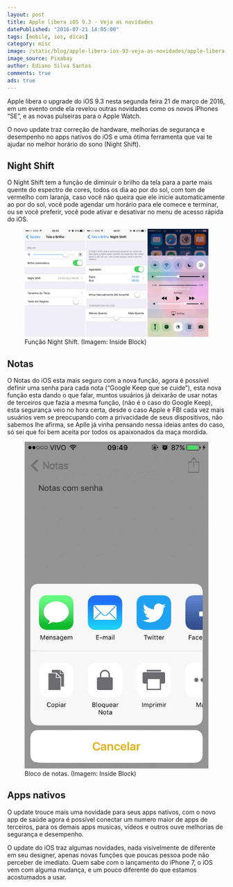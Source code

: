 ```yaml
---
layout: post
title: Apple libera iOS 9.3 - Veja as novidades
datePublished: "2016-07-21 14:05:00"
tags: [mobile, ios, dicas]
category: misc
image: /static/blog/apple-libera-ios-93-veja-as-novidades/apple-libera-ios-93-veja-as-novidades.jpg
image_source: Pixabay
author: Ediano Silva Santos
comments: true
ads: true
---
```


Apple libera o upgrade do iOS 9.3 nesta segunda feira 21 de março de 2016, em um evento onde ela revelou outras novidades como os novos iPhones “SE”, e as novas pulseiras para o Apple Watch.

O novo update traz correção de hardware, melhorias de segurança e desempenho no apps nativos do iOS e uma ótima ferramenta que vai te ajudar no melhor horário do sono (Night Shift).

## Night Shift
O Night Shift tem a função de diminuir o brilho da tela para a parte mais quente do espectro de cores, todos os dia ao por do sol, com tom de vermelho com laranja, caso você não queira que ele inicie automaticamente ao por do sol, você pode agendar um horário para ele comece e terminar, ou se você preferir, você pode ativar e desativar no menu de acesso rápida do iOS.

<figure class="image">
<img alt="Função Night Shift" src="/static/blog/apple-libera-ios-93-veja-as-novidades/night-shift.jpg">
<figcaption>Função Night Shift. (Imagem: Inside Block)</figcaption>
</figure>

## Notas
O Notas do iOS esta mais seguro com a nova função, agora é possível definir uma senha para cada nota (“Google Keep que se cuide”), esta nova função esta dando o que falar, muntos usuários já deixarão de usar notas de terceiros que fazia a mesma função, (não é o caso do Google Keep), esta segurança veio no hora certa, desde o caso Apple e FBI cada vez mais usuários vem se preocupando com a privacidade de seus dispositivos, não sabemos lhe afirma, se Aplle já vinha pensando nessa ideias antes do caso, só sei que foi bem aceita por todos os apaixonados da maça mordida.

<figure class="image">
<img alt="Bloco de notas" src="/static/blog/apple-libera-ios-93-veja-as-novidades/notas.jpg">
<figcaption>Bloco de notas. (Imagem: Inside Block)</figcaption>
</figure>

## Apps nativos
O update trouce mais uma novidade para seus apps nativos, com o novo app de saúde agora é possível conectar um numero maior de apps de terceiros, para os demais apps musicas, vídeos e outros ouve melhorias de segurança e desempenho.

O update do iOS traz algumas novidades, nada visivelmente de diferente em seu designer, apenas novas funções que poucas pessoa pode não perceber de imediato. Quem sabe com o lançamento do iPhone 7, o iOS vem com alguma mudança, e um pouco diferente do que estamos acostumados a usar.